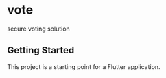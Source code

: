 # vote

secure voting solution

## Getting Started

This project is a starting point for a Flutter application.
